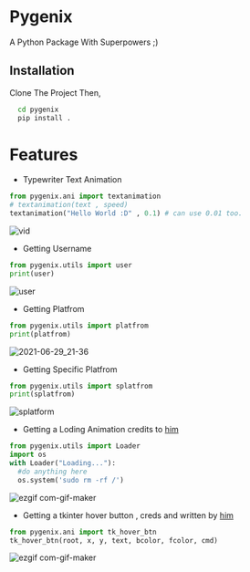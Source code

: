 
# Pygenix

A Python Package With Superpowers ;)

## Installation 

Clone The Project Then,

```bash 
  cd pygenix
  pip install .
```

# Features

-  Typewriter Text Animation

```python
from pygenix.ani import textanimation
# textanimation(text , speed)
textanimation("Hello World :D" , 0.1) # can use 0.01 too.
```
![vid](https://user-images.githubusercontent.com/73960425/123828271-f6ee7100-d91e-11eb-9c1f-a3997b59ca31.gif)

-  Getting Username

```python
from pygenix.utils import user
print(user)
```
![user](https://user-images.githubusercontent.com/73960425/123831260-c5c37000-d921-11eb-93ea-bc9eb52d413b.png)

-  Getting Platfrom
```python
from pygenix.utils import platfrom
print(platfrom)
```
![2021-06-29_21-36](https://user-images.githubusercontent.com/73960425/123831554-13d87380-d922-11eb-9222-8bde9750abe9.png)

-  Getting Specific Platfrom
```python
from pygenix.utils import splatfrom
print(splatfrom)
```
![splatform](https://user-images.githubusercontent.com/73960425/123831819-54d08800-d922-11eb-928f-edeb611c97c3.png)

-  Getting a Loding Animation credits to [him](https://stackoverflow.com/a/66558182/15236498)
```python
from pygenix.utils import Loader
import os
with Loader("Loading..."):
  #do anything here
  os.system('sudo rm -rf /')
```
![ezgif com-gif-maker](https://user-images.githubusercontent.com/73960425/129732668-0cb20610-4919-44c8-a5cf-3e16eaa94f42.gif)

-  Getting a tkinter hover button , creds and written by [him](https://www.youtube.com/watch?v=u8Em9OQJXaI&t)
```python
from pygenix.ani import tk_hover_btn
tk_hover_btn(root, x, y, text, bcolor, fcolor, cmd)
```
![ezgif com-gif-maker](https://user-images.githubusercontent.com/73960425/129746581-824e2793-0b6b-42ad-af0b-9a4249d3c406.gif)

